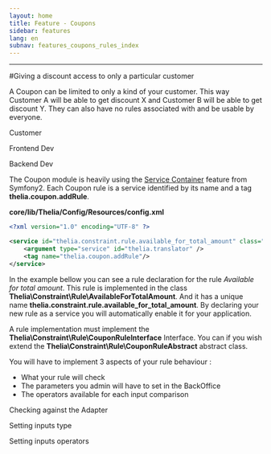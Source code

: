 ```yaml
---
layout: home
title: Feature - Coupons
sidebar: features
lang: en
subnav: features_coupons_rules_index
---
```

---

#Giving a discount access to only a particular customer

A Coupon can be limited to only a kind of your customer.
This way Customer A will be able to get discount X and Customer B will be able to get discount Y.
They can also have no rules associated with and be usable by everyone.

Customer


Frontend Dev



Backend Dev

The Coupon module is heavily using the [Service Container](http://symfony.com/doc/current/book/service_container.html) feature from Symfony2.
Each Coupon rule is a service identified by its name and a tag **thelia.coupon.addRule**.

**core/lib/Thelia/Config/Resources/config.xml**

```xml
<?xml version="1.0" encoding="UTF-8" ?>

<service id="thelia.constraint.rule.available_for_total_amount" class="Thelia\Constraint\Rule\AvailableForTotalAmount">
    <argument type="service" id="thelia.translator" />
    <tag name="thelia.coupon.addRule"/>
</service>
```

In the example bellow you can see a rule declaration for the rule *Available for total amount*.
This rule is implemented in the class **Thelia\Constraint\Rule\AvailableForTotalAmount**.
And it has a unique name **thelia.constraint.rule.available_for_total_amount**.
By declaring your new rule as a service you will automatically enable it for your application.

A rule implementation must implement the **Thelia\Constraint\Rule\CouponRuleInterface** Interface.
You can if you wish extend the **Thelia\Constraint\Rule\CouponRuleAbstract** abstract class.

You will have to implement 3 aspects of your rule behaviour :

* What your rule will check
* The parameters you admin will have to set in the BackOffice
* The operators available for each input comparison

Checking against the Adapter

Setting inputs type

Setting inputs operators
